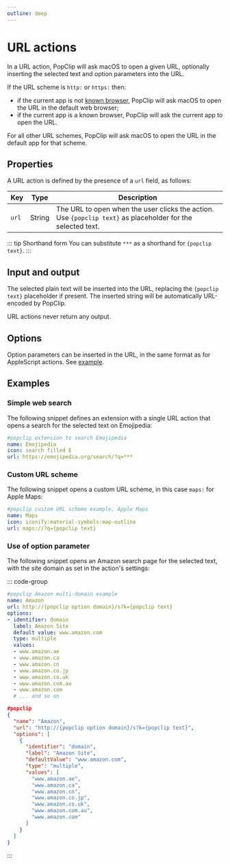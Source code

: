 ```yaml
---
outline: deep
---
```


# URL actions

In a URL action, PopClip will ask macOS to open a given URL, optionally inserting the selected text and option parameters into the URL.

If the URL scheme is `http:` or `https:` then:

- if the current app is not [known browser](/kb/browsers), PopClip will ask macOS to open the URL in the default web browser;
- if the current app is a known browser, PopClip will ask the current app to open the URL.

For all other URL schemes, PopClip will ask macOS to open the URL in the default app for that scheme.

## Properties

A URL action is defined by the presence of a `url` field, as follows:

|Key|Type|Description|
|---|----|-----------|
|`url`|String|The URL to open when the user clicks the action. Use `{popclip text}` as placeholder for the selected text. |

::: tip Shorthand form
You can substitute `***` as a shorthand for `{popclip text}`.
:::

## Input and output

The selected plain text will be inserted into the URL, replacing the `{popclip text}` placeholder if present. The inserted string will be automatically URL-encoded by PopClip.

URL actions never return any output.

## Options

Option parameters can be inserted in the URL, in the same format as for AppleScript actions. See [example](#use-of-option-parameter).

## Examples

### Simple web search

The following snippet defines an extension with a single URL action that opens a search for the selected text on Emojipedia:

```yaml
#popclip extension to search Emojipedia
name: Emojipedia
icon: search filled E
url: https://emojipedia.org/search/?q=***
```

### Custom URL scheme

The following snippet opens a custom URL scheme, in this case `maps:` for Apple Maps:

```yaml
#popclip custom URL scheme example, Apple Maps
name: Maps
icon: iconify:material-symbols:map-outline
url: maps://?q={popclip text}
```

### Use of option parameter

The following snippet opens an Amazon search page for the selected text, with the site domain as set in the action's settings:

::: code-group

```yaml [YAML]
#popclip Amazon multi-domain example
name: Amazon
url: http://{popclip option domain}/s?k={popclip text}
options:
- identifier: domain
  label: Amazon Site
  default value: www.amazon.com
  type: multiple
  values:
  - www.amazon.ae
  - www.amazon.ca
  - www.amazon.cn
  - www.amazon.co.jp
  - www.amazon.co.uk
  - www.amazon.com.au
  - www.amazon.com
  # ... and so on
```

```json [JSON]
#popclip
{
  "name": "Amazon",
  "url": "http://{popclip option domain}/s?k={popclip text}",
  "options": [
    {
      "identifier": "domain",
      "label": "Amazon Site",
      "defaultValue": "www.amazon.com",
      "type": "multiple",
      "values": [
        "www.amazon.ae",
        "www.amazon.ca",
        "www.amazon.cn",
        "www.amazon.co.jp",
        "www.amazon.co.uk",
        "www.amazon.com.au",
        "www.amazon.com"
      ]
    }
  ]
}
```

:::

